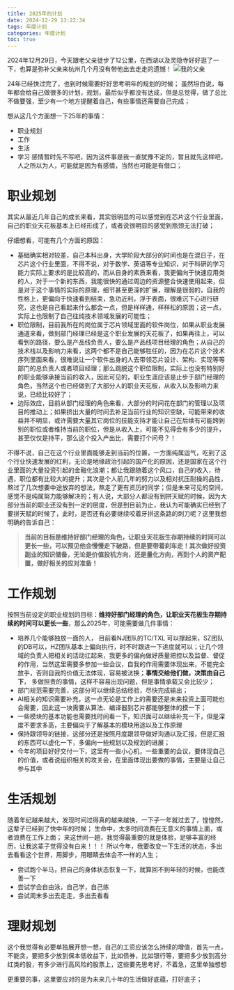 ```yaml
---
title: 2025年的计划
date: 2024-12-29 13:22:34
tags: 年度计划
categories: 年度计划
toc: true
---
```

2024年12月29日，今天跟老父亲徒步了12公里，在西湖以及灵隐寺好好逛了一下，也算是弥补父亲来杭州几个月没有带他出去走走的遗憾！
![我的父亲](https://github.com/user-attachments/assets/94080d06-0f24-4f31-88ce-36a1a9b33d91)

24年已经快过完了，也到时候需要好好思考明年的规划的时候； 虽然坦白说，每年都会给自己做很多的计划，规划，最后似乎都没有达成，但是总觉得，做了总比不做要强，至少有一个地方提醒着自己，有些事情还需要自己完成；

想从这几个方面想一下25年的事情：
* 职业规划
* 工作
* 生活
* 学习
感情暂时先不写吧，因为这件事是我一直犹豫不定的，暂且就先这样吧，人之所以为人，可能就是因为有感情，当然也可能是有借口；
<!-- more -->

# 职业规划

其实从最近几年自己的成长来看，其实很明显的可以感觉到在芯片这个行业里面，自己的职业天花板基本上已经形成了，或者说很明显的感觉到瓶颈无法打破；

仔细想看，可能有几个方面的原因：

* 基础确实相对较差，自己本科出身，大学阶段大部分的时间也是在混日子，在芯片这个行业里面，不得不说，对于数学、英语等专业知识，对于科研的学习能力实际上要求的是比较高的，而从自身的素质来看，我更偏向于快速应用类的人，对于一个新的东西，我能很快的通过周边的资源整合快速使用起来，但是对于这个事情的实际的原理，细节甚至更深的扩展，理解是很弱的，自我的性格上，更偏向于快速看到结束，急功近利，浮于表面，很难沉下心进行研究，这也是自己看起来什么都会一点，但是样样通，样样松的原因；这一点，实际上也限制了自己往纯技术领域发展的可能性；
* 职位限制，目前我所在的岗位属于芯片领域里面的软件岗位，如果从职业发展通道来看，做到部门经理已经是这个职业发展的天花板了，如果再往上，可以看到的路径，要么是产品线负责人，要么是产品线项目经理的角色；从自己的技术栈以及影响力来看，这两个都不是自己能够胜任的，因为在芯片这个技术序列里面来看，很难说让一个软件出身的人去带领芯片设计、架构、实现等等部门的总负责人或者项目经理；那么跳脱这个职位限制，实际上也没有特别好的职业能够承接当前的收入，因此可见的，职业生涯应该是止步于部门经理的角色，当然这个也已经做到了大部分人的职业天花板，从收入以及影响力来说，已经比较好了；
* 边际效应，目前从部门经理的角色来看，大部分的时间花在部门的管理以及项目的推动上；如果挤出大量的时间去补足当前行业的知识空缺，可能带来的收益并不明显，或许需要大量其它岗位的技能支持才能让自己在后续有可能跨到别的职位或者维持当前的职位，但是从收入上，可能不见得会有多少的提升，甚至仅仅是持平，那么这个投入产出比，需要打个问号？！

不得不说，自己在这个行业里面能够走到当前的位置，一方面纯属运气，吃到了这个行业快速发展的红利，无论是地缘政治引起的国产化的原因，还是国家在这个行业里面的大量投资引起的金融化浪潮；都让我跟随着这个风口，自己的收入，待遇，职位都有比较大的提升；其次是个人前几年的努力以及相对抗压耐操的品性，熬过了几次想要中途放弃的想法，熬走了更有资历的同学；但是未来可见的空间，感觉不是纯属努力能够解决的；有人说，大部分人都没有到拼天赋的时候，因为大部分当前的职业还没有到一定的层度，但是到目前为止，我认为可能确实已经到了要拼天赋的时候了，此时，是否还有必要继续咬着牙拼这条路的刺刀呢？这里我想明确的告诉自己：

> **当前的目标是维持好部门经理的角色，让职业天花板生存期持续的时间可以更长一些，可以预见他会慢慢走下破路，但是要带着刹车走！其次做好投资副业的知识储备，无论是价值投机方向，还是量化方向，再到个人的资产配置，做好相关的应对准备！**


# 工作规划

按照当前设定的职业规划的目标：**维持好部门经理的角色，让职业天花板生存期持续的时间可以更长一些**，那么2025年，可能需要做几件事情：

* 培养几个能够独放一面的人， 目前看NJ团队的TC/TXL 可以撑起来，SZ团队的DB可以，HZ团队基本上偏向执行，时不时跟进一下进度就可以；让几个领域的负责人把相关的活动扛起来，我更多的偏向做好质量把控以及监督、督促的作用，当然这里需要多参加一些会议，自我的作用需要体现出来，不能完全放手，否则自我的价值无法体现，容易被汰换；**事情交给他们做，决策由自己下**， 多做担责的事情，这样不容易出现问题，但是事情承载又会比较少；
* 部门规范需要完善，这部分可以继续总结经验，尽快完成输出；
* AI相关的知识需要补充，这一点无论是工作上的需要还是未来投资上面可能也会需要，因此这一块需要从算法、编译器到芯片都能够整体的摸一下；
* 一些模块的基本功能也需要找时间看一下，知识面可以继续补充一下，但是深度不要求多高，主要偏向于了解基本的模块用途以及工作原理
* 保持跟领导的链接，这部分还是按照月度跟领导做好沟通以及汇报，但是汇报的东西可以虚化一下，多偏向一些规划以及规划的进展；
* 今年的项目好好交付一下，这里有一些小心机，一些重要的会议，要体现自己的价值，或者说组织相关的攻关会，在里面体现出要做的事情，主要是让自己参与其中

# 生活规划

随着年纪越来越大，发现时间过得真的越来越快，一下子一年就过去了，惶惶然，这辈子已经到了快中年的时候；
生命中，太多时间浪费在无意义的事情上面，或者浪费在工作上面； 来这世间一趟，我觉得最重要的就是体验，足够丰富的经历，让我这辈子觉得没有白来！！！
所以今年，我要改变一下生活的状态，多出去看看这个世界，用脚步，用眼睛去体会不一样的人生；
* 尝试跑个半马，把自己的身体状态恢复一下，就算回不到年轻的时候，也能改善一下
* 尝试学会自由泳，自己学，自己练
* 尝试周末多出去走走，多出去看看

# 理财规划
这个我觉得有必要单独展开想一想，自己的工资应该怎么持续的增值，首先一点，不能贪，要把多少放到保本低收益下，比如债券，比如银行等，要把多少放到高分红类的股，有多少进行高风险的股票上，这些要先思考好，不着急，这里单独想想

更重要的事，这里要应对的是为未来几十年的生活做好底蕴，打好底子；



